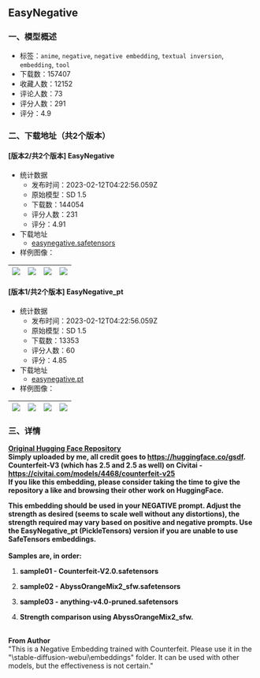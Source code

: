 ## EasyNegative
### 一、模型概述

- 标签：`anime`, `negative`, `negative embedding`, `textual inversion`, `embedding`, `tool`
- 下载数：157407
- 收藏人数：12152
- 评论人数：73
- 评分人数：291
- 评分：4.9

### 二、下载地址（共2个版本）

#### [版本2/共2个版本] EasyNegative

- 统计数据
  - 发布时间：2023-02-12T04:22:56.059Z
  - 原始模型：SD 1.5
  - 下载数：144054
  - 评分人数：231
  - 评分：4.91
- 下载地址
  - [easynegative.safetensors](https://civitai.com/api/download/models/9208)
- 样例图像：

| <img src="https://image.civitai.com/xG1nkqKTMzGDvpLrqFT7WA/a2505a48-8eed-4b12-b6a0-6a8ec7e0c600/width=450/88246.jpeg" /> | <img src="https://image.civitai.com/xG1nkqKTMzGDvpLrqFT7WA/945f1968-7fda-4512-0676-d41787befd00/width=450/88248.jpeg" /> | <img src="https://image.civitai.com/xG1nkqKTMzGDvpLrqFT7WA/027053dc-60f2-42c5-6373-64db78fbc100/width=450/88273.jpeg" /> | <img src="https://image.civitai.com/xG1nkqKTMzGDvpLrqFT7WA/8c1de243-daf4-413e-386e-d5b8a33e7e00/width=450/88725.jpeg" /> |
| ---- | ---- | ---- | ---- |

#### [版本1/共2个版本] EasyNegative_pt

- 统计数据
  - 发布时间：2023-02-12T04:22:56.059Z
  - 原始模型：SD 1.5
  - 下载数：13353
  - 评分人数：60
  - 评分：4.85
- 下载地址
  - [easynegative.pt](https://civitai.com/api/download/models/9536)
- 样例图像：

| <img src="https://image.civitai.com/xG1nkqKTMzGDvpLrqFT7WA/bf650aea-0db1-4b0c-9191-9a48be35d700/width=450/91997.jpeg" /> | <img src="https://image.civitai.com/xG1nkqKTMzGDvpLrqFT7WA/794e9cc4-aa49-400e-9be8-12f1ae40c200/width=450/91996.jpeg" /> | <img src="https://image.civitai.com/xG1nkqKTMzGDvpLrqFT7WA/1ee773e9-a7d2-4b98-6e03-7c5418dbb800/width=450/91995.jpeg" /> | <img src="https://image.civitai.com/xG1nkqKTMzGDvpLrqFT7WA/72b1aeeb-c608-40bb-f6e5-10b32eea9e00/width=450/92496.jpeg" /> |
| ---- | ---- | ---- | ---- |


### 三、详情
<p><a target="_blank" rel="ugc" href="https://huggingface.co/datasets/gsdf/EasyNegative"><strong>Original Hugging Face Repository</strong></a><strong><br />Simply uploaded by me, all credit goes to </strong><a target="_blank" rel="ugc" href="https://huggingface.co/gsdf"><strong>https://huggingface.co/gsdf</strong></a><strong>.</strong><br /><strong>Counterfeit-V3 (which has 2.5 and 2.5 as well) on Civitai - </strong><a target="_blank" rel="ugc" href="https://civitai.com/models/4468/counterfeit-v25"><strong>https://civitai.com/models/4468/counterfeit-v25</strong></a><br /><strong>If you like this embedding, please consider taking the time to give the repository a like and browsing their other work on HuggingFace.</strong><br /></p><p><strong>This embedding should be used in your NEGATIVE prompt. Adjust the strength as desired (seems to scale well without any distortions), the strength required may vary based on positive and negative prompts. Use the EasyNegative_pt (PickleTensors) version if you are unable to use SafeTensors embeddings.</strong><br /><br /><strong>Samples are, in order:</strong></p><ol><li><p><strong>sample01 - Counterfeit-V2.0.safetensors</strong></p></li><li><p><strong>sample02 - AbyssOrangeMix2_sfw.safetensors</strong></p></li><li><p><strong>sample03 - anything-v4.0-pruned.safetensors</strong></p></li><li><p><strong>Strength comparison using AbyssOrangeMix2_sfw.</strong></p></li></ol><p><br /><strong>From Author</strong><br />"This is a Negative Embedding trained with Counterfeit. Please use it in the "\stable-diffusion-webui\embeddings" folder. It can be used with other models, but the effectiveness is not certain."</p>